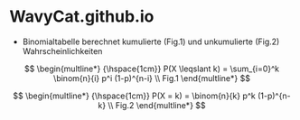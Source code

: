 # WavyCat.github.io

* Binomialtabelle berechnet kumulierte (Fig.1) und unkumulierte (Fig.2) Wahrscheinlichkeiten

$$
\begin{multline*} 
{\hspace{1cm}} P(X \leqslant k) = \sum_{i=0}^k \binom{n}{i} p^i (1-p)^{n-i} \\
Fig.1
\end{multline*} 
$$

$$
\begin{multline*} 
{\hspace{1cm}} P(X = k) = \binom{n}{k} p^k (1-p)^{n-k} \\
Fig.2
\end{multline*} 
$$
